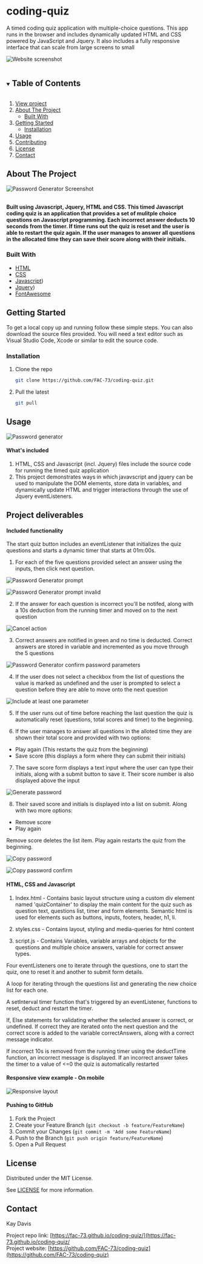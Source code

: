 # coding-quiz
A timed coding quiz application with multiple-choice questions. This app runs in the browser and includes dynamically updated HTML and CSS powered by JavaScript and Jquery. It also includes a fully responsive interface that can scale from large screens to small


![Website screenshot](https://github.com/FAC-73/password-generator/blob/main/Assets/Images/copy3.png?raw=true "Password Generator App")

<!-- TABLE OF CONTENTS -->
<details open="open">
  <summary><h2 style="display: inline-block">Table of Contents</h2></summary>
  <ol>
     <li>
      <a href="https://fac-73.github.io/coding-quiz/">View project</a></li>
    <li>
      <a href="#about-the-project">About The Project</a>
      <ul>
        <li><a href="#built-with">Built With</a></li>
      </ul>
    </li>
    <li>
      <a href="#getting-started">Getting Started</a>
      <ul>
        <li><a href="#installation">Installation</a></li>
      </ul>
    </li>
    <li><a href="#usage">Usage</a></li>
    <li><a href="#contributing">Contributing</a></li>
    <li><a href="#license">License</a></li>
    <li><a href="#contact">Contact</a></li>
  </ol>
</details>


<!-- ABOUT THE PROJECT -->
## About The Project

![Password Generator Screenshot](https://github.com/FAC-73/password-generator/blob/main/Assets/Images/Start.png?raw=true "Password Generator Screenshot")
<br><br>

**Built using Javascript, Jquery, HTML and CSS. This timed Javascript coding quiz is an application that provides a set of mulitple choice questions on Javascript programming. Each incorrect answer deducts 10 seconds from the timer. If time runs out the quiz is reset and the user is able to restart the quiz again. If the user manages to answer all questions in the allocated time they can save their score along with their initials.**


### Built With

* [HTML](https://www.w3schools.com/)
* [CSS](https://www.w3schools.com/)
* [Javascript](https://www.w3schools.com/))
* [Jquery](https://jquery.com/))
* [FontAwesome](https://fontawesome.com/)


<!-- GETTING STARTED -->
## Getting Started

To get a local copy up and running follow these simple steps. You can also download the source files provided. You will need a text editor such as Visual Studio Code, Xcode or similar to edit the source code.

### Installation

1. Clone the repo
   ```sh
   git clone https://github.com/FAC-73/coding-quiz.git
   ```

2. Pull the latest
   ```sh
   git pull
   ```


<!-- USAGE EXAMPLES -->
## Usage

![Password generator](https://github.com/FAC-73/password-generator/blob/main/Assets/Images/Start.png?raw=true "Password Generator")

#### What's included
1. HTML, CSS and Javascript (incl. Jquery) files include the source code for running the timed quiz application
2. This project demonstrates ways in which javavscript and jquery can be used to manipulate the DOM elements, store data in variables, and dynamically update HTML and trigger interactions through the use of Jquery eventListeners.


## Project deliverables

#### Included functionality
The start quiz button includes an eventListener that initializes the quiz questions and starts a dynamic timer that starts at 01m:00s.

1. For each of the five questions provided select an answer using the inputs, then click next question.

![Password Generator prompt](https://github.com/FAC-73/password-generator/blob/main/Assets/Images/promptValue.png?raw=true "Password Generator prompt")
<br>

![Password Generator prompt invalid](https://github.com/FAC-73/password-generator/blob/main/Assets/Images/invalidLength.png?raw=true "Password Generator prompt invalid")
<br>

2. If the answer for each question is incorrect you'll be notifed, along with a 10s deduction from the running timer and moved on to the next question

![Cancel action](https://github.com/FAC-73/password-generator/blob/main/Assets/Images/cancelNull.png?raw=true "Cancel action")
<br>

3. Correct answers are notified in green and no time is deducted. Correct answers are stored in variable and incremented as you move through the 5 questions

![Password Generator confirm password parameters](https://github.com/FAC-73/password-generator/blob/main/Assets/Images/IncludeParamenters.png?raw=true "confirm password parameters")
<br>

4. If the user does not select a checkbox from the list of questions the value is marked as undefined and the user is prompted to select a question before they are able to move onto the next question

![Include at least one parameter](https://github.com/FAC-73/password-generator/blob/main/Assets/Images/invalidCriteria.png?raw=true "Include at least one parameter")
<br>

5. If the user runs out of time before reaching the last question the quiz is automatically reset (questions, total scores and timer) to the beginning. 

6. If the user manages to answer all questions in the alloted time they are shown their total score and provided with two options: 
- Play again (This restarts the quiz from the beginning)
- Save score (this displays a form where they can submit their initials)

7. The save score form displays a text input where the user can type their initials, along with a submit button to save it. Their score number is also displayed above the input

![Generate password](https://github.com/FAC-73/password-generator/blob/main/Assets/Images/generatePassword.png?raw=true "generate password")
<br>

8. Their saved score and initials is displayed into a list on submit. Along with two more options:
- Remove score
- Play again

Remove score deletes the list item. Play again restarts the quiz from the beginning.

![Copy password](https://github.com/FAC-73/password-generator/blob/main/Assets/Images/copy.png?raw=true "copy password")
<br>

![Copy password confirm](https://github.com/FAC-73/password-generator/blob/main/Assets/Images/copy3.png?raw=true "copy password confirm")
<br>


#### HTML, CSS and Javascript
1. Index.html - Contains basic layout structure using a custom div element named 'quizContainer' to display the main content for the quiz such as question text, questions list, timer and form elements. 
Semantic html is used for elements such as buttons, inputs, footers, header, h1, li. 

2. styles.css - Contains layout, styling and media-queries for html content

3. script.js - Contains Variables, variable arrays and objects for the questions and multiple choice answers, variable for correct answer types. 

Four eventListeners one to iterate through the questions, one to start the quiz, one to reset it and another to submit form details. 

A loop for iterating through the questions list and generating the new choice list for each one. 

A setInterval timer function that's triggered by an eventListener, functions to reset, deduct and restart the timer. 

If, Else statements for validating whether the selected answer is correct, or undefined. If correct they are iterated onto the next question and the correct score is added to the variable correctAnswers, along with a correct message indicator. 

If incorrect 10s is removed from the running timer using the deductTime function, an incorrect message is displayed. If an incorrect answer takes the timer to a value of <=0 the quiz is automatically restarted



#### Responsive view example - On mobile
![Responsive layout](https://github.com/FAC-73/password-generator/blob/main/Assets/Images/responsive.PNG?raw=true "Responsive views")


#### Pushing to GitHub

1. Fork the Project
2. Create your Feature Branch (`git checkout -b feature/FeatureName`)
3. Commit your Changes (`git commit -m 'Add some FeatureName`)
4. Push to the Branch (`git push origin feature/FeatureName`)
5. Open a Pull Request



<!-- LICENSE -->
## License

Distributed under the MIT License. 

See [LICENSE](https://github.com/FAC-73/coding-quiz/blob/main/LICENSE) for more information.



<!-- CONTACT -->
## Contact

Kay Davis

Project repo link: [https://fac-73.github.io/coding-quiz/](https://fac-73.github.io/coding-quiz/
<br>
Project website: [https://github.com/FAC-73/coding-quiz](https://github.com/FAC-73/coding-quiz)
